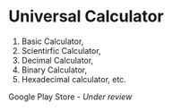 # Universal Calculator
1. Basic Calculator, 
2. Scientirfic Calculator, 
3. Decimal Calculator, 
4. Binary Calculator, 
5. Hexadecimal calculator, etc.

Google Play Store - _Under _review__
